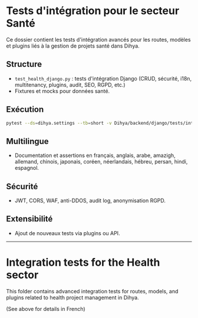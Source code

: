 # Tests d'intégration pour le secteur Santé

Ce dossier contient les tests d'intégration avancés pour les routes, modèles et plugins liés à la gestion de projets santé dans Dihya.

## Structure
- `test_health_django.py` : tests d'intégration Django (CRUD, sécurité, i18n, multitenancy, plugins, audit, SEO, RGPD, etc.)
- Fixtures et mocks pour données santé.

## Exécution

```bash
pytest --ds=dihya.settings --tb=short -v Dihya/backend/django/tests/integration/health/
```

## Multilingue
- Documentation et assertions en français, anglais, arabe, amazigh, allemand, chinois, japonais, coréen, néerlandais, hébreu, persan, hindi, espagnol.

## Sécurité
- JWT, CORS, WAF, anti-DDOS, audit log, anonymisation RGPD.

## Extensibilité
- Ajout de nouveaux tests via plugins ou API.

---

# Integration tests for the Health sector

This folder contains advanced integration tests for routes, models, and plugins related to health project management in Dihya.

(See above for details in French)
